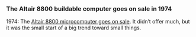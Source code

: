 ### The Altair 8800 buildable computer goes on sale in 1974
1974: The [Altair 8800 microcomputer goes on sale](https://blog.adafruit.com/2018/12/19/today-in-history-the-altair-8800-buildable-computer-goes-on-sale-in-1974-vintagecomputing/). It didn’t offer much, but it was the small start of a big trend toward small things.
